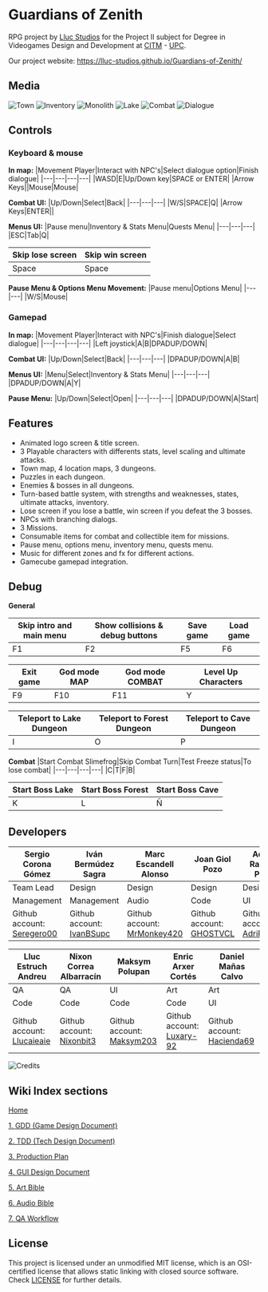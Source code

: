 # Guardians of Zenith
RPG project by [Lluc Studios](https://github.com/Lluc-Studios) for the Project II subject for Degree in Videogames Design and Development at [CITM](https://www.citm.upc.edu/) - [UPC](https://www.upc.edu/ca).

Our project website: https://lluc-studios.github.io/Guardians-of-Zenith/

## Media
![Town](https://github.com/Lluc-Studios/Guardians-of-Zenith/assets/99950357/61715060-89b0-4073-bfee-d888a7d055b8)
![Inventory](https://github.com/Lluc-Studios/Guardians-of-Zenith/assets/99950357/662d98e2-2c8c-4d07-b4ef-359b3e02ee26)
![Monolith](https://github.com/Lluc-Studios/Guardians-of-Zenith/assets/99950357/78f952b9-6787-4dee-9dfa-1d6ef5c619f3)
![Lake](https://github.com/Lluc-Studios/Guardians-of-Zenith/assets/99950357/4593bcad-1a85-4825-be01-1b79aa119918)
![Combat](https://github.com/Lluc-Studios/Guardians-of-Zenith/assets/99950357/0ce4c6d3-7c30-460a-b3a0-2bc59213487c)
![Dialogue](https://github.com/Lluc-Studios/Guardians-of-Zenith/assets/99950357/6dbf1e69-3588-4032-b0fe-7c1fd78afe4d)

## Controls
### Keyboard & mouse
**In map:**
|Movement Player|Interact with NPC's|Select dialogue option|Finish dialogue|
|---|---|---|---|
|WASD|E|Up/Down key|SPACE or ENTER|
|Arrow Keys||Mouse|Mouse|

**Combat UI:**
|Up/Down|Select|Back|
|---|---|---|
|W/S|SPACE|Q|
|Arrow Keys|ENTER||

**Menus UI:**
|Pause menu|Inventory & Stats Menu|Quests Menu|
|---|---|---|
|ESC|Tab|Q|

|Skip lose screen|Skip win screen|
|---|---|
|Space|Space|

**Pause Menu & Options Menu Movement:**
|Pause menu|Options Menu|
|---|---|
|W/S|Mouse|

### Gamepad
**In map:**
|Movement Player|Interact with NPC's|Finish dialogue|Select dialogue|
|---|---|---|---|
|Left joystick|A|B|DPADUP/DOWN|

**Combat UI:**
|Up/Down|Select|Back|
|---|---|---|
|DPADUP/DOWN|A|B|

**Menus UI:**
|Menu|Select|Inventory & Stats Menu| 
|---|---|---|
|DPADUP/DOWN|A|Y|

**Pause Menu:**
|Up/Down|Select|Open| 
|---|---|---|
|DPADUP/DOWN|A|Start|

## Features
- Animated logo screen & title screen.
- 3 Playable characters with differents stats, level scaling and ultimate attacks.
- Town map, 4 location maps, 3 dungeons. 
- Puzzles in each dungeon.
- Enemies & bosses in all dungeons.
- Turn-based battle system, with strengths and weaknesses, states, ultimate attacks, inventory.
- Lose screen if you lose a battle, win screen if you defeat the 3 bosses.
- NPCs with branching dialogs.
- 3 Missions.
- Consumable items for combat and collectible item for missions.
- Pause menu, options menu, inventory menu, quests menu.
- Music for different zones and fx for different actions.
- Gamecube gamepad integration.

## Debug
**General**

|Skip intro and main menu|Show collisions & debug buttons|Save game|Load game|
|---|---|---|---|
|F1|F2|F5|F6|

|Exit game|God mode MAP|God mode COMBAT|Level Up Characters|
|---|---|---|---|
|F9|F10|F11|Y|

|Teleport to Lake Dungeon|Teleport to Forest Dungeon|Teleport to Cave Dungeon|
|---|---|---|
|I|O|P|

**Combat**
|Start Combat Slimefrog|Skip Combat Turn|Test Freeze status|To lose combat|
|---|---|---|---|
|C|T|F|B|

|Start Boss Lake|Start Boss Forest|Start Boss Cave|
|---|---|---|
|K|L|Ñ|


## Developers

|Sergio Corona Gómez|Iván Bermúdez Sagra|Marc Escandell Alonso|Joan Giol Pozo|Adrian Ramirez Perez|
|---|---|---|---|---|
|Team Lead|Design|Design|Design|Design|
|Management|Management|Audio|Code|UI|
| Github account: [Seregero00](https://github.com/seregero00) | Github account: [IvanBSupc](https://github.com/IvanBSupc) | Github account: [MrMonkey420](https://github.com/MrMonkey420) | Github account: [GHOSTVCL](https://github.com/GHOSTVCL) |Github account: [AdriRamirez](https://github.com/AdriRamirez) |

|Lluc Estruch Andreu | Nixon Correa Albarracín|Maksym Polupan|Enric Arxer Cortés|Daniel Mañas Calvo|
|---|---|---|---|---|
|QA|QA|UI|Art|Art|
|Code|Code|Code|Code|UI|
| Github account: [Llucaieaie](https://github.com/Llucaieaie) | Github account: [Nixonbit3](https://github.com/Nixonbit3) |Github account: [Maksym203](https://github.com/Maksym203)|Github account: [Luxary-92](https://github.com/Luxary-92)|Github account: [Hacienda69](https://github.com/Hacienda69)|

![Credits](https://github.com/Lluc-Studios/Guardians-of-Zenith/assets/99950357/f35897a3-e217-4c7b-8ed2-c601187bece9)

## Wiki Index sections

[Home](https://github.com/Lluc-Studios/Guardians-of-Zenith/wiki)

[1. GDD (Game Design Document)](https://github.com/Lluc-Studios/Guardians-of-Zenith/wiki/GDD-(Game-Design-Document))

[2. TDD (Tech Design Document)](https://github.com/Lluc-Studios/Guardians-of-Zenith/wiki/TDD-(Tech-Design-Document))

[3. Production Plan](https://github.com/Lluc-Studios/Guardians-of-Zenith/wiki/Production-Plan)

[4. GUI Design Document](https://github.com/Lluc-Studios/Guardians-of-Zenith/wiki/GUI-Design-Document)

[5. Art Bible](https://github.com/Lluc-Studios/Guardians-of-Zenith/wiki/Art-Bible)

[6. Audio Bible](https://github.com/Lluc-Studios/Guardians-of-Zenith/wiki/Audio-Bible)

[7. QA Workflow](https://github.com/Lluc-Studios/Guardians-of-Zenith/wiki/QA-Workflow)

## License

This project is licensed under an unmodified MIT license, which is an OSI-certified license that allows static linking with closed source software. Check [LICENSE](LICENSE) for further details.
